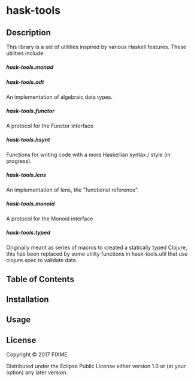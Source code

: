 # hask-tools

## Description 
This library is a set of utilities inspired by various Haskell features. These utilities include:
##### hask-tools.monad
  
##### hask-tools.adt
An implementation of algebraic data types.
##### hask-tools.functor
A protocol for the Functor interface
##### hask-tools.hsynt
Functions for writing code with a more Haskellian syntax / style (in progress).
##### hask-tools.lens
An implementation of lens, the "functional reference".
##### hask-tools.monoid
A protocol for the Monoid interface
##### hask-tools.typed
Originally meant as series of macros to created a statically typed Clojure,  this has been replaced by some utility functions in hask-tools.util that use clojure.spec to validate data.

## Table of Contents

## Installation

## Usage



## License

Copyright © 2017 FIXME

Distributed under the Eclipse Public License either version 1.0 or (at
your option) any later version.

